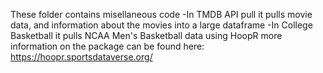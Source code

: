 These folder contains misellaneous code 
-In TMDB API pull it pulls movie data, and information about the movies into a large dataframe
-In College Basketball it pulls NCAA Men's Basketball data using HoopR more information on the package can be found here: https://hoopr.sportsdataverse.org/
